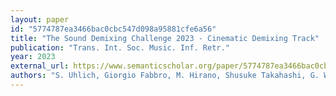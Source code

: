 ```yaml
---
layout: paper
id: "5774787ea3466bac0cbc547d098a95881cfe6a56"
title: "The Sound Demixing Challenge 2023 - Cinematic Demixing Track"
publication: "Trans. Int. Soc. Music. Inf. Retr."
year: 2023
external_url: https://www.semanticscholar.org/paper/5774787ea3466bac0cbc547d098a95881cfe6a56
authors: "S. Uhlich, Giorgio Fabbro, M. Hirano, Shusuke Takahashi, G. Wichern, Jonathan Le Roux, Dipam Chakraborty, S. Mohanty, Kai Li, Yi Luo, Jianwei Yu, Rongzhi Gu, R. Solovyev, A. Stempkovskiy, T. Habruseva, M. Sukhovei, Yuki Mitsufuji"
---
```

